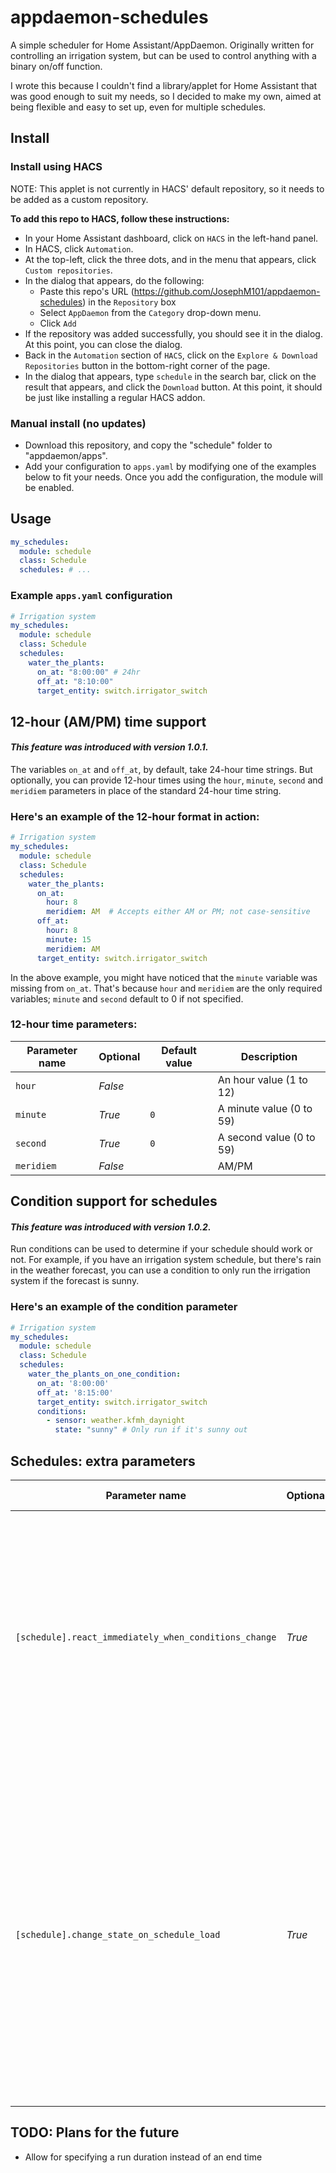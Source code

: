 # appdaemon-schedules
A simple scheduler for Home Assistant/AppDaemon.
Originally written for controlling an irrigation system, but can be used to control anything with a binary on/off function.

I wrote this because I couldn't find a library/applet for Home Assistant that was good enough to suit my needs, so I decided to make my own, aimed at being flexible and easy to set up, even for multiple schedules.


## Install

### Install using HACS
NOTE: This applet is not currently in HACS' default repository, so it needs to be added as a custom repository.

<b>To add this repo to HACS, follow these instructions:</b>
- In your Home Assistant dashboard, click on `HACS` in the left-hand panel.
- In HACS, click `Automation`.
- At the top-left, click the three dots, and in the menu that appears, click `Custom repositories`.
- In the dialog that appears, do the following:
  - Paste this repo's URL (https://github.com/JosephM101/appdaemon-schedules) in the `Repository` box
  - Select `AppDaemon` from the `Category` drop-down menu.
  - Click `Add`
- If the repository was added successfully, you should see it in the dialog. At this point, you can close the dialog.
- Back in the `Automation` section of `HACS`, click on the `Explore & Download Repositories` button in the bottom-right corner of the page.
- In the dialog that appears, type `schedule` in the search bar, click on the result that appears, and click the `Download` button. At this point, it should be just like installing a regular HACS addon. 

### Manual install (no updates)
- Download this repository, and copy the "schedule" folder to "appdaemon/apps".
- Add your configuration to `apps.yaml` by modifying one of the examples below to fit your needs. Once you add the configuration, the module will be enabled.


## Usage

```yaml
my_schedules:
  module: schedule
  class: Schedule
  schedules: # ...
```

### Example `apps.yaml` configuration
```yaml
# Irrigation system
my_schedules:
  module: schedule
  class: Schedule
  schedules:
    water_the_plants:
      on_at: "8:00:00" # 24hr
      off_at: "8:10:00"
      target_entity: switch.irrigator_switch
```

## 12-hour (AM/PM) time support
#### <i>This feature was introduced with version 1.0.1.</i>

The variables `on_at` and `off_at`, by default, take 24-hour time strings. But optionally, you can provide 12-hour times using the `hour`, `minute`, `second` and `meridiem` parameters in place of the standard 24-hour time string.


### Here's an example of the 12-hour format in action:
```yaml
# Irrigation system
my_schedules:
  module: schedule
  class: Schedule
  schedules:
    water_the_plants:
      on_at:
        hour: 8
        meridiem: AM  # Accepts either AM or PM; not case-sensitive
      off_at: 
        hour: 8
        minute: 15
        meridiem: AM
      target_entity: switch.irrigator_switch
```
In the above example, you might have noticed that the `minute` variable was missing from `on_at`. That's because `hour` and `meridiem` are the only required variables; `minute` and `second` default to 0 if not specified.

### 12-hour time parameters:
| Parameter name | Optional | Default value | Description |
| --- | --- | --- | --- |
| `hour`     | <i> False </i> |     | An hour value (1 to 12)
| `minute`   | <i> True  </i> | `0` | A minute value (0 to 59)
| `second`   | <i> True  </i> | `0` | A second value (0 to 59)
| `meridiem` | <i> False </i> |     | AM/PM

## Condition support for schedules
#### <i>This feature was introduced with version 1.0.2.</i>
Run conditions can be used to determine if your schedule should work or not. For example, if you have an irrigation system schedule, but there's rain in the weather forecast, you can use a condition to only run the irrigation system if the forecast is sunny.

### Here's an example of the condition parameter
```yaml
# Irrigation system
my_schedules:
  module: schedule
  class: Schedule
  schedules:
    water_the_plants_on_one_condition:
      on_at: '8:00:00'
      off_at: '8:15:00'
      target_entity: switch.irrigator_switch
      conditions:
        - sensor: weather.kfmh_daynight
          state: "sunny" # Only run if it's sunny out
```


## Schedules: extra parameters
| Parameter name | Optional | Default value | Description |
| --- | --- | --- | --- |
| `[schedule].react_immediately_when_conditions_change`   | <i> True </i> | False | If set to true, as soon as a condition changes (eg. a switch is toggled), instead of waiting until the next cycle, immediately turn on/off the controlled entity (depending on whether it is supposed to be on or not)
| `[schedule].change_state_on_schedule_load`              | <i> True </i> |       | When the schedule is initialized (eg. after a settings change or at bootup), automatically set the state of the controlled entity (for example, if the current time is between the times specified in the `on_at` and `off_at` parameters, turn the entity on <i>now</i> instead of waiting for the next cycle).

## <b>TODO: Plans for the future</b>
- Allow for specifying a run duration instead of an end time
